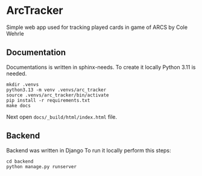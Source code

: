 # ArcTracker
Simple web app used for tracking played cards in game of ARCS by Cole Wehrle


## Documentation

Documentations is written in sphinx-needs.
To create it locally Python 3.11 is needed.
```
mkdir .venvs
python3.13 -m venv .venvs/arc_tracker
source .venvs/arc_tracker/bin/activate
pip install -r requirements.txt
make docs
```
Next open ```docs/_build/html/index.html``` file.

## Backend
Backend was written in Django
To run it locally perform this steps:
```
cd backend
python manage.py runserver
```